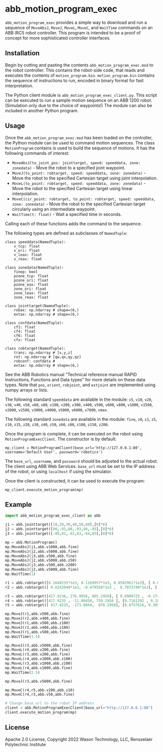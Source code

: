 # abb_motion_program_exec

`abb_motion_program_exec` provides a simple way to download and run a sequence of
`MoveAbsJ`, `MoveJ`, `MoveL`, `MoveC`, and `WaitTime` commands on
an ABB IRC5 robot controller. This program is intended to be a proof of
concept for more sophisticated controller interfaces.

## Installation

Begin by cutting and pasting the contents `abb_motion_program_exec.mod` to
the robot controller. This contains the robot-side code, that reads
and executes the contents of `motion_program.bin`. `motion_program.bin`
contains the sequence of instructions to run, encoded in binary
format for fast interpretation.

The Python client module is `abb_motion_program_exec_client.py`. This
script can be executed to run a sample motion sequence on an ABB 1200
robot. (Simulation only due to the choice of waypoints!) The
module can also be included in another Python program.

## Usage

Once the `abb_motion_program_exec.mod` has been loaded on the controller,
the Python module can be used to command motion sequences. The class
`MotionProgram` contains is used to build the sequence of motions. It has
the following commands of interest:

* `MoveAbsJ(to_joint_pos: jointtarget, speed: speeddata, zone: zonedata)` - Move the
  robot to a specified joint waypoint.
* `MoveJ(to_point: robtarget, speed: speeddata, zone: zonedata)` - Move the
  robot to the specified Cartesian target using joint interpolation.
* `MoveL(to_point: robtarget, speed: speeddata, zone: zonedata)` - Move
  the robot to the specified Cartesian target using linear interpolation.
* `MoveC(cir_point: robtarget, to_point: robtarget, speed: speeddata, zone: zonedata)` -
  Move the robot to the specified Cartesian target circularly using an intermediate
  waypoint.
* `WaitTime(t: float)` - Wait a specified time in seconds.

Calling each of these functions adds the command to the sequence.

The following types are defined as subclasses of `NamedTuple`:

```
class speeddata(NamedTuple):
    v_tcp: float
    v_ori: float
    v_leax: float
    v_reax: float

class zonedata(NamedTuple):
    finep: bool
    pzone_tcp: float
    pzone_ori: float
    pzone_eax: float
    zone_ori: float
    zone_leax: float
    zone_reax: float

class jointtarget(NamedTuple):
    robax: np.ndarray # shape=(6,)
    extax: np.ndarray # shape=(6,)

class confdata(NamedTuple):
    cf1: float
    cf4: float
    cf6: float
    cfx: float

class robtarget(NamedTuple):
    trans: np.ndarray # [x,y,z]
    rot: np.ndarray # [qw,qx,qy,qz]
    robconf: confdata # 
    extax: np.ndarray # shape=(6,)

```

See the ABB Robotics manual "Technical reference manual RAPID 
Instructions, Functions and Data types" for more details on these data
types. Note that `pos`, `orient`, `robjoint`, and `extjoint` are
implemented using numpy arrays or lists.

The following standard `speeddata` are available in the module:
`v5`, `v10`, `v20`, `v30`, `v40`, `v50`, `v60`, `v80`, `v100`,
`v200`, `v300`, `v400`, `v500`, `v600`, `v800`, `v1000`, `v1500`,
`v2000`, `v2500`, `v3000`, `v4000`, `v5000`, `v6000`, `v7000`,
`vmax`.

The following standard `zonedata` are available in the module:
`fine`, `z0`, `z1`, `z5`, `z10`, `z15`, `z20`, `z30`, `z40`,
`z50`, `z60`, `z80`, `z100`, `z150`, `z200`.


Once the program is complete, it can be executed on the robot using
`MotionProgramExecClient`. The constructor is by default:

```
mp_client = MotionProgramClient(base_url='http://127.0.0.1:80', username='Default User', password='robotics')
```

The `base_url`, `username`, and `password` should be adjusted to the actual robot. The
client using ABB Web Services. `base_url` must be set to the IP address of the
robot, or using `localhost` if using the simulator.

Once the client is constructed, it can be used to execute the program:

```
mp_client.execute_motion_program(mp)
```

## Example

```python
import abb_motion_program_exec_client as abb

j1 = abb.jointtarget([10,20,30,40,50,60],[0]*6)
j2 = abb.jointtarget([90,-91,60,-93,94,-95],[0]*6)
j3 = abb.jointtarget([-80,81,-82,83,-84,85],[0]*6)

mp = abb.MotionProgram()
mp.MoveAbsJ(j1,abb.v1000,abb.fine)
mp.MoveAbsJ(j2,abb.v5000,abb.fine)
mp.MoveAbsJ(j3,abb.v500,abb.fine)
mp.MoveAbsJ(j2,abb.v5000,abb.z50)
mp.MoveAbsJ(j3,abb.v500,abb.z200)
mp.MoveAbsJ(j2,abb.v5000,abb.fine)
mp.WaitTime(1)

r1 = abb.robtarget([0.1649235*1e3, 0.1169957*1e3, 0.9502961*1e3], [ 0.6776466, -0.09003431, 0.6362069, 0.3576725 ], abb.confdata(0,0,0,0),[0]*6)
r2 = abb.robtarget([ 0.6243948*1e3, -0.479558*1e3 ,  0.7073749*1e3], [ 0.6065634, -0.2193409,  0.6427138, -0.4133877], abb.confdata(-1,-1,0,1),[0]*6)

r3 = abb.robtarget([417.9236, 276.9956, 885.2959], [ 0.8909725 , -0.1745558 ,  0.08864544,  0.4096832 ], abb.confdata( 0.,  1., -2.,  0.),[0]*6)
r4 = abb.robtarget([417.9235 , -11.00438, 759.2958 ], [0.7161292 , 0.1868255 , 0.01720813, 0.6722789 ], abb.confdata( 0.,  2., -2.,  0.),[0]*6)
r5 = abb.robtarget([ 417.9235, -173.0044,  876.2958], [0.6757616, 0.3854275, 0.2376617, 0.5816431], abb.confdata(-1.,  1., -1.,  0.),[0]*6)

mp.MoveJ(r1,abb.v500,abb.fine)
mp.MoveJ(r2,abb.v400,abb.fine)
mp.MoveJ(r1,abb.v500,abb.z100)
mp.MoveJ(r2,abb.v400,abb.z100)
mp.MoveJ(r1,abb.v500,abb.fine)
mp.WaitTime(1.5)

mp.MoveJ(r3,abb.v5000,abb.fine)
mp.MoveL(r4,abb.v200,abb.fine)
mp.MoveL(r3,abb.v200,abb.fine)
mp.MoveL(r4,abb.v1000,abb.z100)
mp.MoveL(r3,abb.v1000,abb.z100)
mp.MoveL(r4,abb.v1000,abb.fine)
mp.WaitTime(2.5)

mp.MoveJ(r3,abb.v5000,abb.fine)

mp.MoveC(r4,r5,abb.v200,abb.z10)
mp.MoveC(r4,r3,abb.v50,abb.fine)

# Change base_url to the robot IP address
client = abb.MotionProgramExecClient(base_url="http://127.0.0.1:80")
client.execute_motion_program(mp)

```

## License

Apache 2.0 License, Copyright 2022 Wason Technology, LLC, Rensselaer Polytechnic Institute

